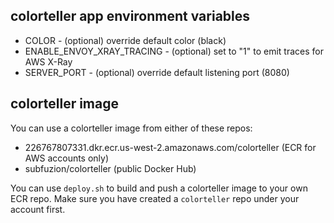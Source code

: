 ## colorteller app environment variables

* COLOR - (optional) override default color (black)
* ENABLE_ENVOY_XRAY_TRACING - (optional) set to "1" to emit traces for AWS X-Ray
* SERVER_PORT - (optional) override default listening port (8080)

## colorteller image

You can use a colorteller image from either of these repos:

* 226767807331.dkr.ecr.us-west-2.amazonaws.com/colorteller (ECR for AWS accounts only)
* subfuzion/colorteller (public Docker Hub)

You can use `deploy.sh` to build and push a colorteller image to
your own ECR repo. Make sure you have created a `colorteller` repo under your
account first.


